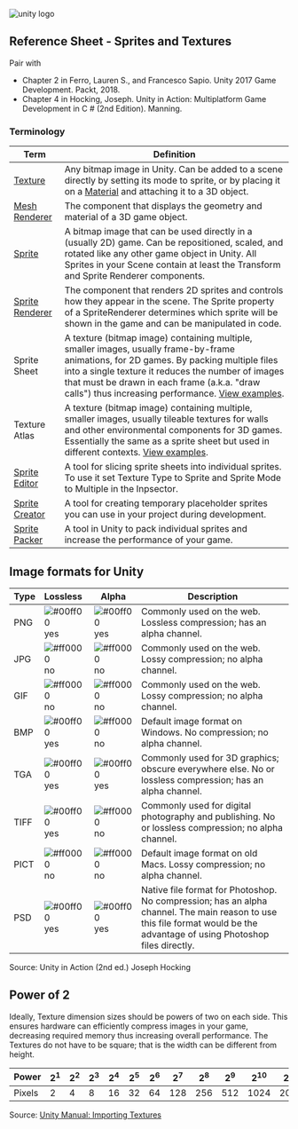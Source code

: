 

![unity logo](https://raw.githubusercontent.com/omundy/dig250-game-development/master/reference-sheets/images/unity-logo-293w.png)

## Reference Sheet - Sprites and Textures

Pair with 
* Chapter 2 in Ferro, Lauren S., and Francesco Sapio. Unity 2017 Game Development. Packt, 2018.
* Chapter 4 in Hocking, Joseph. Unity in Action: Multiplatform Game Development in C # (2nd Edition). Manning. 


### Terminology

Term | Definition
--- | ---
[Texture](https://docs.unity3d.com/Manual/Textures.html) | Any bitmap image in Unity. Can be added to a scene directly by setting its mode to sprite, or by placing it on a [Material](https://docs.unity3d.com/Manual/Materials.html) and attaching it to a 3D object.
[Mesh Renderer](https://docs.unity3d.com/Manual/class-MeshRenderer.html) | The component that displays the geometry and material of a 3D game object.
[Sprite](https://docs.unity3d.com/Manual/Sprites.html) | A bitmap image that can be used directly in a (usually 2D) game. Can be repositioned, scaled, and rotated like any other game object in Unity. All Sprites in your Scene contain at least the Transform and Sprite Renderer components. 
[Sprite Renderer](https://docs.unity3d.com/Manual/class-SpriteRenderer.html) | The component that renders 2D sprites and controls how they appear in the scene. The Sprite property of a SpriteRenderer determines which sprite will be shown in the game and can be manipulated in code.
Sprite Sheet | A texture (bitmap image) containing multiple, smaller images, usually frame-by-frame animations, for 2D games. By packing multiple files into a single texture it reduces the number of images that must be drawn in each frame (a.k.a. "draw calls") thus increasing performance. [View examples](https://www.google.com/search?q=sprite+sheet&safe=off&tbm=isch).
Texture Atlas | A texture (bitmap image) containing multiple, smaller images, usually tileable textures for walls and other environmental components for 3D games. Essentially the same as a sprite sheet but used in different contexts. [View examples](https://www.google.com/search?q=texture+atlas&safe=off&tbm=isch).
[Sprite Editor](https://docs.unity3d.com/Manual/SpriteEditor.html) | A tool for slicing sprite sheets into individual sprites. To use it set Texture Type to Sprite and Sprite Mode to Multiple in the Inpsector.
[Sprite Creator](https://docs.unity3d.com/Manual/SpriteCreator.html) | A tool for creating temporary placeholder sprites you can use in your project during development.
[Sprite Packer](https://docs.unity3d.com/Manual/SpritePacker.html) | A tool in Unity to pack individual sprites and increase the performance of your game.



## Image formats for Unity

Type | Lossless | Alpha | Description
--- | :--- | --- | ---
PNG | ![#00ff00](https://placehold.it/15/00ff00/000000?text=+) yes | ![#00ff00](https://placehold.it/15/00ff00/000000?text=+) yes | Commonly used on the web. Lossless compression; has an alpha channel.
JPG | ![#ff0000](https://placehold.it/15/ff0000/000000?text=+) no | ![#ff0000](https://placehold.it/15/ff0000/000000?text=+) no | Commonly used on the web. Lossy compression; no alpha channel.
GIF | ![#ff0000](https://placehold.it/15/ff0000/000000?text=+) no | ![#ff0000](https://placehold.it/15/ff0000/000000?text=+) no | Commonly used on the web. Lossy compression; no alpha channel.
BMP | ![#00ff00](https://placehold.it/15/00ff00/000000?text=+) yes | ![#ff0000](https://placehold.it/15/ff0000/000000?text=+) no | Default image format on Windows. No compression; no alpha channel.
TGA | ![#00ff00](https://placehold.it/15/00ff00/000000?text=+) yes | ![#00ff00](https://placehold.it/15/00ff00/000000?text=+) yes | Commonly used for 3D graphics; obscure everywhere else. No or lossless compression; has an alpha channel.
TIFF | ![#00ff00](https://placehold.it/15/00ff00/000000?text=+) yes | ![#ff0000](https://placehold.it/15/ff0000/000000?text=+) no | Commonly used for digital photography and publishing. No or lossless compression; no alpha channel.
PICT | ![#ff0000](https://placehold.it/15/ff0000/000000?text=+) no | ![#ff0000](https://placehold.it/15/ff0000/000000?text=+) no | Default image format on old Macs. Lossy compression; no alpha channel.
PSD | ![#00ff00](https://placehold.it/15/00ff00/000000?text=+) yes | ![#00ff00](https://placehold.it/15/00ff00/000000?text=+) yes | Native file format for Photoshop. No compression; has an alpha channel. The main reason to use this file format would be the advantage of using Photoshop files directly.

Source: Unity in Action (2nd ed.) Joseph Hocking




## Power of 2

Ideally, Texture dimension sizes should be powers of two on each side. This ensures hardware can efficiently compress images in your game, decreasing required memory thus increasing overall performance. The Textures do not have to be square; that is the width can be different from height. 

Power | 2<sup>1</sup> | 2<sup>2</sup> | 2<sup>3</sup> | 2<sup>4</sup> | 2<sup>5</sup> | 2<sup>6</sup> | 2<sup>7</sup> | 2<sup>8</sup> | 2<sup>9</sup> | 2<sup>10</sup> | 2<sup>11</sup> | 2<sup>12</sup>
--- | --- | --- | --- | --- | --- | --- | --- | --- | --- | --- | --- | ---
Pixels | 2 | 4 | 8 | 16 | 32 | 64 | 128 | 256 | 512 | 1024 | 2048 | 4096

Source: [Unity Manual: Importing Textures](https://docs.unity3d.com/Manual/ImportingTextures.html#TextureSizes) 










